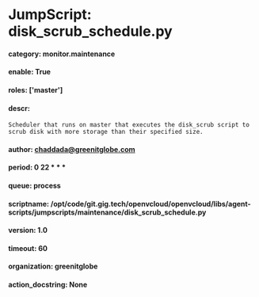 
# JumpScript: disk_scrub_schedule.py
        
#### category: monitor.maintenance
#### enable: True
#### roles: ['master']
#### descr: 
```
Scheduler that runs on master that executes the disk_scrub script to scrub disk with more storage than their specified size.

```
#### author: chaddada@greenitglobe.com
#### period: 0 22 * * *
#### queue: process
#### scriptname: /opt/code/git.gig.tech/openvcloud/openvcloud/libs/agent-scripts/jumpscripts/maintenance/disk_scrub_schedule.py
#### version: 1.0
#### timeout: 60
#### organization: greenitglobe
#### action_docstring: None